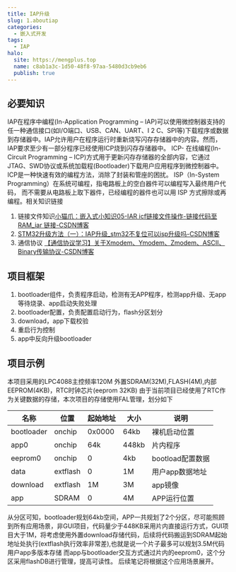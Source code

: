 ```yaml
---
title: IAP升级
slug: 1.aboutiap
categories:
  - 嵌入式开发
tags:
  - IAP
halo:
  site: https://mengplus.top
  name: c8ab1a3c-1d50-48f8-97aa-5480d3cb9eb6
  publish: true
---
```

## 必要知识
IAP在程序中编程(In-Application Programming – IAP)可以使用微控制器支持的任一种通信接口(如I/O端口、USB、CAN、UART、I 2 C、SPI等)下载程序或数据到存储器中。IAP允许用户在程序运行时重新烧写闪存存储器中的内容。然而，IAP要求至少有一部分程序已经使用ICP烧到闪存存储器中。
ICP- 在线编程(In-Circuit Programming – ICP)方式用于更新闪存存储器的全部内容，它通过JTAG、SWD协议或系统加载程(Bootloader)下载用户应用程序到微控制器中。ICP是一种快速有效的编程方法，消除了封装和管座的困扰。
ISP（In-System Programming）在系统可编程，指电路板上的空白器件可以编程写入最终用户代码， 而不需要从电路板上取下器件，已经编程的器件也可以用 ISP 方式擦除或再编程。相关知识链接
1. 链接文件知识[小猫爪：嵌入式小知识05-IAR icf链接文件操作-链接代码至RAM_iar 链接-CSDN博客](https://blog.csdn.net/Oushuwen/article/details/109284140)
2. [STM32升级方法（一）：IAP升级_stm32不复位可以isp升级吗-CSDN博客](https://blog.csdn.net/lzj_linux188/article/details/107890964)
3. 通信协议 [【通信协议学习】关于Xmodem、Ymodem、Zmodem、ASCII、Binary传输协议-CSDN博客](https://blog.csdn.net/qq997758497/article/details/115750133)
## 项目框架
1. bootloader组件，负责程序启动，检测有无APP程序，检测app升级、无app等待烧录、app启动失败处理
2. bootloader配置，负责配置启动行为，flash分区划分
3. download，app下载校验
4. 重启行为控制
5. app中反向升级bootloader
## 项目示例
本项目采用的LPC4088主控频率120M 外置SDRAM(32M),FLASH(4M),内部EEPROM(4KB)，RTC时钟芯片(eeprom 32KB)
由于当前项目已经使用了RTC作为关键数据的存储，本次项目的存储使用FAL管理，划分如下

| 名称         | 位置       | 起始地址   | 大小    | 说明           |
| ---------- | -------- | ------ | ----- | ------------ |
| bootloader | onchip   | 0x0000 | 64kb  | 裸机启动位置       |
| app0       | onchip   | 64k    | 448kb | 片内程序         |
| eeprom0    | onchip   | 0      | 4kb   | bootload配置数据 |
| data       | extflash | 0      | 1M    | 用户app数据地址    |
| download   | extflash | 1M     | 3M    | app镜像        |
| app        | SDRAM    | 0      | 4M    | APP运行位置      |

从分区可知，bootloader规划64kb空间，APP一共规划了2个分区，尽可能照顾到所有应用场景，非GUI项目，代码量少于448KB采用片内直接运行方式，GUI项目大于1M，将考虑使用外置download存储代码，后续将代码搬运到SDRAM起始地址处执行(extflash执行效率非常差),也就是说一个片子最多可以规划3.5M代码用户app多版本存储
而app与bootloader交互方式通过片内的eeprom0，这个分区采用flashDB进行管理，提高可读性。
后续笔记将根据这个应用场景展开。
